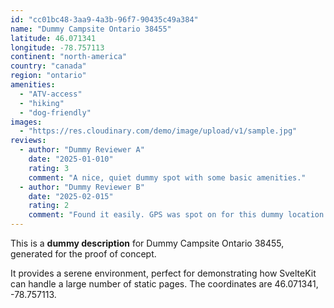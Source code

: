 ```yaml
---
id: "cc01bc48-3aa9-4a3b-96f7-90435c49a384"
name: "Dummy Campsite Ontario 38455"
latitude: 46.071341
longitude: -78.757113
continent: "north-america"
country: "canada"
region: "ontario"
amenities:
  - "ATV-access"
  - "hiking"
  - "dog-friendly"
images:
  - "https://res.cloudinary.com/demo/image/upload/v1/sample.jpg"
reviews:
  - author: "Dummy Reviewer A"
    date: "2025-01-010"
    rating: 3
    comment: "A nice, quiet dummy spot with some basic amenities."
  - author: "Dummy Reviewer B"
    date: "2025-02-015"
    rating: 2
    comment: "Found it easily. GPS was spot on for this dummy location."
---
```


This is a **dummy description** for Dummy Campsite Ontario 38455, generated for the proof of concept.

It provides a serene environment, perfect for demonstrating how SvelteKit can handle a large number of static pages. The coordinates are 46.071341, -78.757113.
